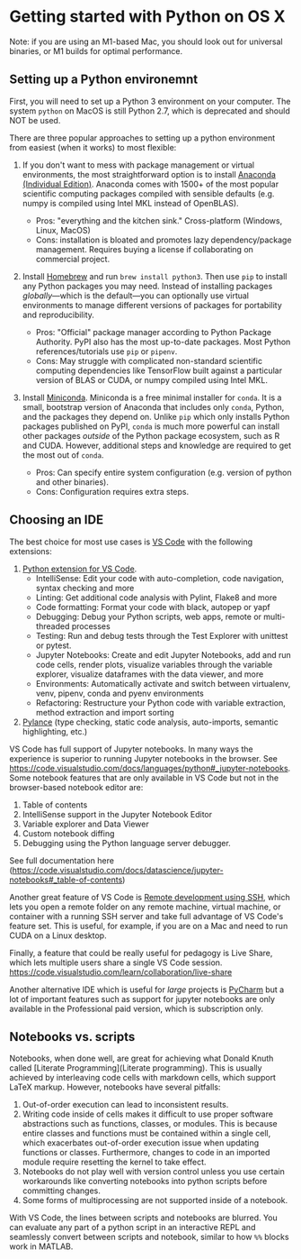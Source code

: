 # Getting started with Python on OS X

Note: if you are using an M1-based Mac, you should look out for universal binaries, or M1 builds for optimal performance.

## Setting up a Python environemnt

First, you will need to set up a Python 3 environment on your computer. The system `python` on MacOS is still Python 2.7, which is deprecated and should NOT be used. 

There are three popular approaches to setting up a python environment from easiest (when it works) to most flexible:

1. If you don't want to mess with package management or virtual environments, the most straightforward option is to install [Anaconda (Individual Edition)](https://www.anaconda.com/products/individual). Anaconda comes with 1500+ of the most popular scientific computing packages compiled with sensible defaults (e.g. numpy is compiled using Intel MKL instead of OpenBLAS). 
   - Pros: "everything and the kitchen sink." Cross-platform (Windows, Linux, MacOS)
   - Cons: installation is bloated and promotes lazy dependency/package management. Requires buying a license if collaborating on commercial project.

2. Install [Homebrew](https://brew.sh) and run `brew install python3`. Then use `pip` to install any Python packages you may need. Instead of installing packages _globally_&mdash;which is the default&mdash;you can optionally use virtual environments to manage different versions of packages for portability and reproducibility. 
    - Pros: "Official" package manager according to Python Package Authority. PyPI also has the most up-to-date packages. Most Python references/tutorials use `pip` or `pipenv`. 
    - Cons: May struggle with complicated non-standard scientific computing dependencies like TensorFlow built against a particular version of BLAS or CUDA, or numpy compiled using Intel MKL.

3. Install [Miniconda](https://docs.conda.io/en/latest/miniconda.html). Miniconda is a free minimal installer for `conda`. It is a small, bootstrap version of Anaconda that includes only `conda`, Python, and the packages they depend on. Unlike `pip` which only installs Python packages published on PyPI, `conda` is much more powerful can install other packages _outside_ of the Python package ecosystem, such as R and CUDA. However, additional steps and knowledge are required to get the most out of `conda`. 
    - Pros: Can specify entire system configuration (e.g. version of python and other binaries). 
    - Cons: Configuration requires extra steps.

## Choosing an IDE 

The best choice for most use cases is [VS Code](https://code.visualstudio.com/download) with the following extensions:
1. [Python extension for VS Code](https://marketplace.visualstudio.com/items?itemName=ms-python.python). 
   - IntelliSense: Edit your code with auto-completion, code navigation, syntax checking and more
   - Linting: Get additional code analysis with Pylint, Flake8 and more
   - Code formatting: Format your code with black, autopep or yapf
   - Debugging: Debug your Python scripts, web apps, remote or multi-threaded processes
   - Testing: Run and debug tests through the Test Explorer with unittest or pytest.
   - Jupyter Notebooks: Create and edit Jupyter Notebooks, add and run code cells, render plots, visualize variables through the variable explorer, visualize dataframes with the data viewer, and more
   - Environments: Automatically activate and switch between virtualenv, venv, pipenv, conda and pyenv environments
   - Refactoring: Restructure your Python code with variable extraction, method extraction and import sorting
2. [Pylance](https://marketplace.visualstudio.com/items?itemName=ms-python.vscode-pylance) (type checking, static code analysis, auto-imports, semantic highlighting, etc.)

VS Code has full support of Jupyter notebooks. In many ways the experience is superior to running Jupyter notebooks in the browser. See https://code.visualstudio.com/docs/languages/python#_jupyter-notebooks. Some notebook features that are only available in VS Code but not in the browser-based notebook editor are:
1. Table of contents
2. IntelliSense support in the Jupyter Notebook Editor
3. Variable explorer and Data Viewer
4. Custom notebook diffing 
5. Debugging using the Python language server debugger. 

See full documentation here (https://code.visualstudio.com/docs/datascience/jupyter-notebooks#_table-of-contents)

Another great feature of VS Code is [Remote development using SSH](https://code.visualstudio.com/docs/remote/ssh), which lets you open a remote folder on any remote machine, virtual machine, or container with a running SSH server and take full advantage of VS Code's feature set. This is useful, for example, if you are on a Mac and need to run CUDA on a Linux desktop. 

Finally, a feature that could be really useful for pedagogy is Live Share, which lets multiple users share a single VS Code session. https://code.visualstudio.com/learn/collaboration/live-share

Another alternative IDE which is useful for _large_ projects is [PyCharm](https://www.jetbrains.com/pycharm/) but a lot of important features such as support for jupyter notebooks are only available in the Professional paid version, which is subscription only. 

## Notebooks vs. scripts

Notebooks, when done well, are great for achieving what Donald Knuth called [Literate Programming](Literate programming). This is usually achieved by interleaving code cells with markdown cells, which support LaTeX markup. However, notebooks have several pitfalls:
1. Out-of-order execution can lead to inconsistent results. 
2. Writing code inside of cells makes it difficult to use proper software abstractions such as functions, classes, or modules. This is because entire classes and functions must be contained within a single cell, which exacerbates out-of-order execution issue when updating functions or classes. Furthermore, changes to code in an imported module require resetting the kernel to take effect.
3. Notebooks do not play well with version control unless you use certain workarounds like converting notebooks into python scripts before committing changes.
5. Some forms of multiprocessing are not supported inside of a notebook.

With VS Code, the lines between scripts and notebooks are blurred. You can evaluate any part of a python script in an interactive REPL and seamlessly convert between scripts and notebook, similar to how `%%` blocks work in MATLAB. 

